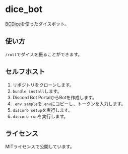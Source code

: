 # dice_bot

[BCDice](https://github.com/bcdice/BCDice)を使ったダイスボット。

## 使い方

`/roll`でダイスを振ることができます。

## セルフホスト

1. リポジトリをクローンします。
2. `bundle install`します。
3. Discord Bot PortalからBotを作成します。
4. `.env.sample`を`.env`にコピーし、トークンを入力します。
5. `discorb setup`を実行します。
6. `discorb run`を実行します。

## ライセンス

MITライセンスで公開しています。
